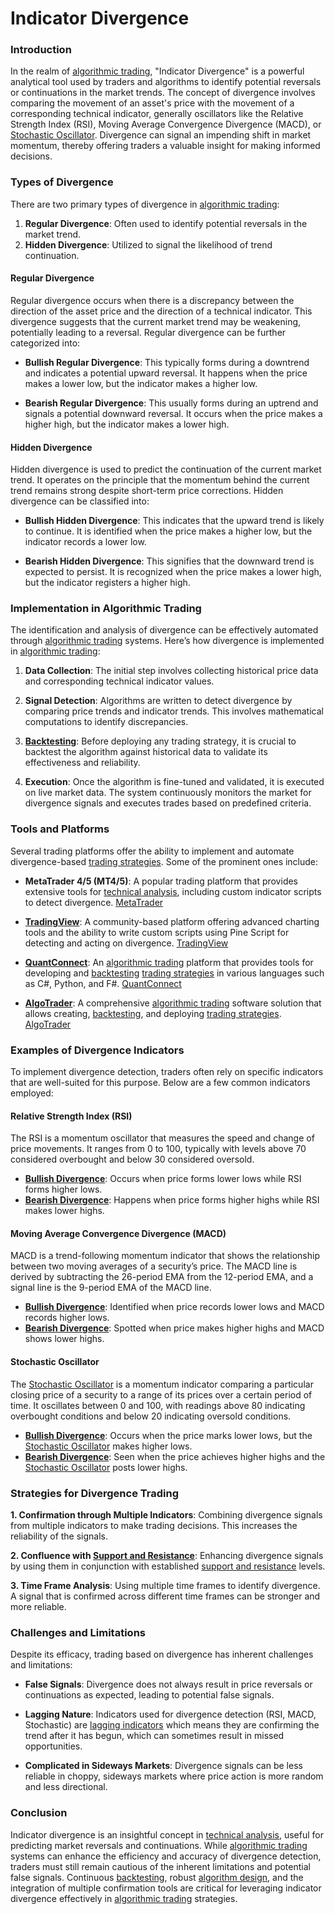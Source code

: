 # Indicator Divergence

### Introduction

In the realm of [algorithmic trading](../a/algorithmic_trading.md), "Indicator Divergence" is a powerful analytical tool used by traders and algorithms to identify potential reversals or continuations in the market trends. The concept of divergence involves comparing the movement of an asset's price with the movement of a corresponding technical indicator, generally oscillators like the Relative Strength Index (RSI), Moving Average Convergence Divergence (MACD), or [Stochastic Oscillator](../s/stochastic_oscillator.md). Divergence can signal an impending shift in market momentum, thereby offering traders a valuable insight for making informed decisions.

### Types of Divergence

There are two primary types of divergence in [algorithmic trading](../a/algorithmic_trading.md): 

1. **Regular Divergence**: Often used to identify potential reversals in the market trend.
2. **Hidden Divergence**: Utilized to signal the likelihood of trend continuation.

#### Regular Divergence

Regular divergence occurs when there is a discrepancy between the direction of the asset price and the direction of a technical indicator. This divergence suggests that the current market trend may be weakening, potentially leading to a reversal. Regular divergence can be further categorized into:

- **Bullish Regular Divergence**: This typically forms during a downtrend and indicates a potential upward reversal. It happens when the price makes a lower low, but the indicator makes a higher low.

- **Bearish Regular Divergence**: This usually forms during an uptrend and signals a potential downward reversal. It occurs when the price makes a higher high, but the indicator makes a lower high.

#### Hidden Divergence

Hidden divergence is used to predict the continuation of the current market trend. It operates on the principle that the momentum behind the current trend remains strong despite short-term price corrections. Hidden divergence can be classified into:

- **Bullish Hidden Divergence**: This indicates that the upward trend is likely to continue. It is identified when the price makes a higher low, but the indicator records a lower low.

- **Bearish Hidden Divergence**: This signifies that the downward trend is expected to persist. It is recognized when the price makes a lower high, but the indicator registers a higher high.

### Implementation in Algorithmic Trading

The identification and analysis of divergence can be effectively automated through [algorithmic trading](../a/algorithmic_trading.md) systems. Here’s how divergence is implemented in [algorithmic trading](../a/algorithmic_trading.md):

1. **Data Collection**: The initial step involves collecting historical price data and corresponding technical indicator values.
  
2. **Signal Detection**: Algorithms are written to detect divergence by comparing price trends and indicator trends. This involves mathematical computations to identify discrepancies.

3. **[Backtesting](../b/backtesting.md)**: Before deploying any trading strategy, it is crucial to backtest the algorithm against historical data to validate its effectiveness and reliability.

4. **Execution**: Once the algorithm is fine-tuned and validated, it is executed on live market data. The system continuously monitors the market for divergence signals and executes trades based on predefined criteria.

### Tools and Platforms

Several trading platforms offer the ability to implement and automate divergence-based [trading strategies](../t/trading_strategies.md). Some of the prominent ones include:

- **MetaTrader 4/5 (MT4/5)**: A popular trading platform that provides extensive tools for [technical analysis](../t/technical_analysis.md), including custom indicator scripts to detect divergence.
  [MetaTrader](https://www.metatrader4.com/)

- **[TradingView](../t/tradingview.md)**: A community-based platform offering advanced charting tools and the ability to write custom scripts using Pine Script for detecting and acting on divergence.
  [TradingView](https://www.tradingview.com/)

- **[QuantConnect](../q/quantconnect.md)**: An [algorithmic trading](../a/algorithmic_trading.md) platform that provides tools for developing and [backtesting](../b/backtesting.md) [trading strategies](../t/trading_strategies.md) in various languages such as C#, Python, and F#.
  [QuantConnect](https://www.quantconnect.com/)

- **[AlgoTrader](../a/algotrader.md)**: A comprehensive [algorithmic trading](../a/algorithmic_trading.md) software solution that allows creating, [backtesting](../b/backtesting.md), and deploying [trading strategies](../t/trading_strategies.md).
  [AlgoTrader](https://www.algotrader.com/)

### Examples of Divergence Indicators

To implement divergence detection, traders often rely on specific indicators that are well-suited for this purpose. Below are a few common indicators employed:

#### Relative Strength Index (RSI)

The RSI is a momentum oscillator that measures the speed and change of price movements. It ranges from 0 to 100, typically with levels above 70 considered overbought and below 30 considered oversold.

- **[Bullish Divergence](../b/bullish_divergence.md)**: Occurs when price forms lower lows while RSI forms higher lows.
- **[Bearish Divergence](../b/bearish_divergence.md)**: Happens when price forms higher highs while RSI makes lower highs.

#### Moving Average Convergence Divergence (MACD)

MACD is a trend-following momentum indicator that shows the relationship between two moving averages of a security’s price. The MACD line is derived by subtracting the 26-period EMA from the 12-period EMA, and a signal line is the 9-period EMA of the MACD line.

- **[Bullish Divergence](../b/bullish_divergence.md)**: Identified when price records lower lows and MACD records higher lows.
- **[Bearish Divergence](../b/bearish_divergence.md)**: Spotted when price makes higher highs and MACD shows lower highs.

#### Stochastic Oscillator

The [Stochastic Oscillator](../s/stochastic_oscillator.md) is a momentum indicator comparing a particular closing price of a security to a range of its prices over a certain period of time. It oscillates between 0 and 100, with readings above 80 indicating overbought conditions and below 20 indicating oversold conditions.

- **[Bullish Divergence](../b/bullish_divergence.md)**: Occurs when the price marks lower lows, but the [Stochastic Oscillator](../s/stochastic_oscillator.md) makes higher lows.
- **[Bearish Divergence](../b/bearish_divergence.md)**: Seen when the price achieves higher highs and the [Stochastic Oscillator](../s/stochastic_oscillator.md) posts lower highs.

### Strategies for Divergence Trading

**1. Confirmation through Multiple Indicators**: Combining divergence signals from multiple indicators to make trading decisions. This increases the reliability of the signals.

**2. Confluence with [Support and Resistance](../s/support_and_resistance.md)**: Enhancing divergence signals by using them in conjunction with established [support and resistance](../s/support_and_resistance.md) levels.

**3. Time Frame Analysis**: Using multiple time frames to identify divergence. A signal that is confirmed across different time frames can be stronger and more reliable.

### Challenges and Limitations

Despite its efficacy, trading based on divergence has inherent challenges and limitations:

- **False Signals**: Divergence does not always result in price reversals or continuations as expected, leading to potential false signals.
  
- **Lagging Nature**: Indicators used for divergence detection (RSI, MACD, Stochastic) are [lagging indicators](../l/lagging_indicators.md) which means they are confirming the trend after it has begun, which can sometimes result in missed opportunities.

- **Complicated in Sideways Markets**: Divergence signals can be less reliable in choppy, sideways markets where price action is more random and less directional.

### Conclusion

Indicator divergence is an insightful concept in [technical analysis](../t/technical_analysis.md), useful for predicting market reversals and continuations. While [algorithmic trading](../a/algorithmic_trading.md) systems can enhance the efficiency and accuracy of divergence detection, traders must still remain cautious of the inherent limitations and potential false signals. Continuous [backtesting](../b/backtesting.md), robust [algorithm design](../a/algorithm_design.md), and the integration of multiple confirmation tools are critical for leveraging indicator divergence effectively in [algorithmic trading](../a/algorithmic_trading.md) strategies.
